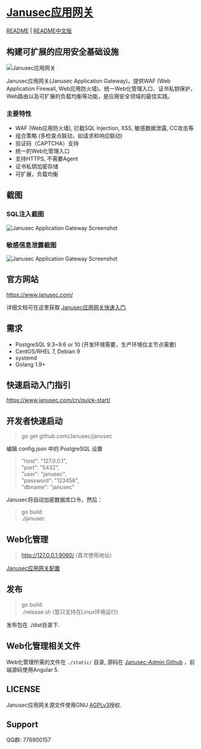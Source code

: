 # [Janusec应用网关](https://www.janusec.com/cn/)  

[README](https://github.com/Janusec/janusec) | [README中文版](https://github.com/Janusec/janusec/blob/master/README-CN.md)  

## 构建可扩展的应用安全基础设施  

![Janusec应用网关](https://www.janusec.com/images/gateway1.png)  

Janusec应用网关(Janusec Application Gateway)，提供WAF (Web Application Firewall, Web应用防火墙)、统一Web化管理入口、证书私钥保护，Web路由以及可扩展的负载均衡等功能，是应用安全领域的最佳实践。  

### 主要特性  

* WAF (Web应用防火墙), 拦截SQL Injection, XSS, 敏感数据泄露, CC攻击等  
* 组合策略 (多检查点联动，如请求和响应联动)
* 验证码（CAPTCHA）支持  
* 统一的Web化管理入口  
* 支持HTTPS, 不需要Agent  
* 证书私钥加密存储  
* 可扩展，负载均衡  

## 截图  

### SQL注入截图

![Janusec Application Gateway Screenshot](https://www.janusec.com/images/waf-demo1.png)  

### 敏感信息泄露截图

![Janusec Application Gateway Screenshot](https://www.janusec.com/images/waf-demo2.png)  


## 官方网站  

https://www.janusec.com/  

详细文档可在这里获取 [Janusec应用网关快速入门](https://www.janusec.com/cn/quick-start/).

## 需求  

* PostgreSQL 9.3~9.6 or 10 (开发环境需要，生产环境仅主节点需要)  
* CentOS/RHEL 7, Debian 9  
* systemd  
* Golang 1.9+  

## 快速启动入门指引  

https://www.janusec.com/cn/quick-start/

## 开发者快速启动  

> go get github.com/Janusec/janusec  

编辑 config.json 中的 PostgreSQL 设置  

> "host": "127.0.0.1",  
> "port": "5432",  
> "user": "janusec",  
> "password": "123456",  
> "dbname": "janusec"  

Janusec将自动加密数据库口令，然后：  

> go build  
> ./janusec  

## Web化管理  

> http://127.0.0.1:9080/  (首次使用地址)  

[Janusec应用网关配置](https://www.janusec.com/cn/quick-start/)  

## 发布  

> go build  
> ./release.sh (暂只支持在Linux环境运行)  

发布包在 ./dist目录下.

## Web化管理相关文件

Web化管理所需的文件在 `./static/` 目录, 源码在 [Janusec-Admin Github](https://github.com/Janusec/janusec-admin) ，前端源码使用Angular 5.  

## LICENSE

Janusec应用网关源文件使用GNU [AGPLv3](http://www.gnu.org/licenses/agpl-3.0.html)授权.  

## Support

QQ群: 776900157  

